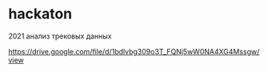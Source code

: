 # hackaton
2021 анализ трековых данных

https://drive.google.com/file/d/1bdlvbg309o3T_FQNj5wW0NA4XG4Mssgw/view
